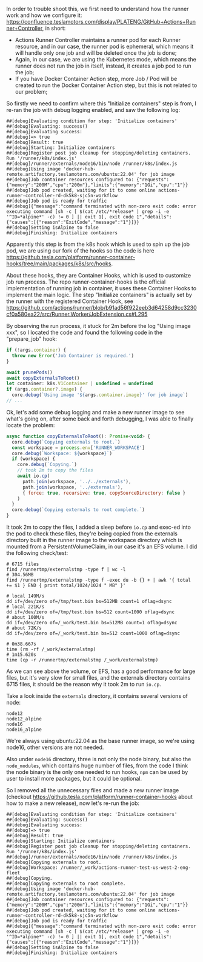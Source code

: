 In order to trouble shoot this, we first need to understand how the runner work and how we configure it: https://confluence.teslamotors.com/display/PLATENG/GitHub+Actions+Runner+Controller, in short:

- Actions Runner Controller maintains a runner pod for each Runner resource, and in our case, the runner pod is ephemeral, which means it will handle only one job and will be deleted once the job is done;
- Again, in our case, we are using the Kubernetes mode, which means the runner does not run the job in itself, instead, it creates a job pod to run the job;
- If you have Docker Container Action step, more Job / Pod will be created to run the Docker Container Action step, but this is not related to our problem;

So firstly we need to confirm where this "Initialize containers" step is from, I re-ran the job with debug logging enabled, and saw the following log:

```text
##[debug]Evaluating condition for step: 'Initialize containers'
##[debug]Evaluating: success()
##[debug]Evaluating success:
##[debug]=> true
##[debug]Result: true
##[debug]Starting: Initialize containers
##[debug]Register post job cleanup for stopping/deleting containers.
Run '/runner/k8s/index.js'
##[debug]/runner/externals/node16/bin/node /runner/k8s/index.js
##[debug]Using image 'docker-hub-remote.artifactory.teslamotors.com/ubuntu:22.04' for job image
##[debug]Job container resources configured to: {"requests":{"memory":"200M","cpu":"200m"},"limits":{"memory":"1Gi","cpu":"1"}}
##[debug]Job pod created, waiting for it to come online actions-runner-controller-rd-dk5k8-sjc5n-workflow
##[debug]Job pod is ready for traffic
##[debug]{"message":"command terminated with non-zero exit code: error executing command [sh -c [ $(cat /etc/*release* | grep -i -e '^ID=*alpine*' -c) != 0 ] || exit 1], exit code 1","details":{"causes":[{"reason":"ExitCode","message":"1"}]}}
##[debug]Setting isAlpine to false
##[debug]Finishing: Initialize containers
```

Apparently this step is from the k8s hook which is used to spin up the job pod, we are using our fork of the hooks so the code is here https://github.tesla.com/platform/runner-container-hooks/tree/main/packages/k8s/src/hooks.

About these hooks, they are Container Hooks, which is used to customize job run process. The repo runner-container-hooks is the official implementation of running job in container, it uses these Container Hooks to implement the main logic. The step "Initialize containers" is actually set by the runner with the registered Container Hook, see https://github.com/actions/runner/blob/b91ad56f922eeb3d64258d9cc3230cf0a580ea22/src/Runner.Worker/JobExtension.cs#L295

By observing the run process, it stuck for 2m before the log "Using image xxx", so I located the code and found the following code in the "prepare_job" hook:

```javascript
if (!args.container) {
  throw new Error('Job Container is required.')
}

await prunePods()
await copyExternalsToRoot()
let container: k8s.V1Container | undefined = undefined
if (args.container?.image) {
  core.debug(`Using image '${args.container.image}' for job image`)
// ...
```

Ok, let's add some debug logging and make a new runner image to see what's going on, after some back and forth debugging, I was able to finally locate the problem:

```javascript
async function copyExternalsToRoot(): Promise<void> {
  core.debug(`Copying externals to root.`)
  const workspace = process.env['RUNNER_WORKSPACE']
  core.debug(`Workspace: ${workspace}`)
  if (workspace) {
    core.debug(`Copying.`)
    // took 2m to copy the files
    await io.cp(
      path.join(workspace, '../../externals'),
      path.join(workspace, '../externals'),
      { force: true, recursive: true, copySourceDirectory: false }
    )
  }
  core.debug(`Copying externals to root complete.`)
}
```

It took 2m to copy the files, I added a sleep before `io.cp` and exec-ed into the pod to check these files, they're being copied from the externals directory built in the runner image to the workspace directory which is mounted from a PersistentVolumeClaim, in our case it's an EFS volume. I did the following check/test:

```shell
# 6715 files
find /runnertmp/externalstmp -type f | wc -l
# 304.56MB
find /runnertmp/externalstmp -type f -exec du -b {} + | awk '{ total += $1 } END { print total/1024/1024 " MB" }'

# local 149M/s
dd if=/dev/zero of=/tmp/test.bin bs=512MB count=1 oflag=dsync
# local 221K/s
dd if=/dev/zero of=/tmp/test.bin bs=512 count=1000 oflag=dsync
# about 100M/s
dd if=/dev/zero of=/_work/test.bin bs=512MB count=1 oflag=dsync
# about 72K/s
dd if=/dev/zero of=/_work/test.bin bs=512 count=1000 oflag=dsync

# 0m38.667s
time (rm -rf /_work/externalstmp)
# 1m15.620s
time (cp -r /runnertmp/externalstmp /_work/externalstmp)
```

As we can see above the volume, or EFS, has a good performance for large files, but it's very slow for small files, and the externals directory contains 6715 files, it should be the reason why it took 2m to run `io.cp`.

Take a look inside the `externals` directory, it contains several versions of node:

```text
node12
node12_alpine
node16
node16_alpine
```

We're always using ubuntu:22.04 as the base runner image, so we're using node16, other versions are not needed.

Also under `node16` directory, three is not only the node binary, but also the `node_modules`, which contains huge number of files, from the code I think the node binary is the only one needed to run hooks, `npm` can be used by user to install more packages, but it could be optional.

So I removed all the unnecessary files and made a new runner image (checkout https://github.tesla.com/platform/runner-container-hooks about how to make a new release), now let's re-run the job:









```text
##[debug]Evaluating condition for step: 'Initialize containers'
##[debug]Evaluating: success()
##[debug]Evaluating success:
##[debug]=> true
##[debug]Result: true
##[debug]Starting: Initialize containers
##[debug]Register post job cleanup for stopping/deleting containers.
Run '/runner/k8s/index.js'
##[debug]/runner/externals/node16/bin/node /runner/k8s/index.js
##[debug]Copying externals to root.
##[debug]Workspace: /runner/_work/actions-runner-test-us-west-2-eng-fleet
##[debug]Copying.
##[debug]Copying externals to root complete.
##[debug]Using image 'docker-hub-remote.artifactory.teslamotors.com/ubuntu:22.04' for job image
##[debug]Job container resources configured to: {"requests":{"memory":"200M","cpu":"200m"},"limits":{"memory":"1Gi","cpu":"1"}}
##[debug]Job pod created, waiting for it to come online actions-runner-controller-rd-dk5k8-sjc5n-workflow
##[debug]Job pod is ready for traffic
##[debug]{"message":"command terminated with non-zero exit code: error executing command [sh -c [ $(cat /etc/*release* | grep -i -e '^ID=*alpine*' -c) != 0 ] || exit 1], exit code 1","details":{"causes":[{"reason":"ExitCode","message":"1"}]}}
##[debug]Setting isAlpine to false
##[debug]Finishing: Initialize containers
```
